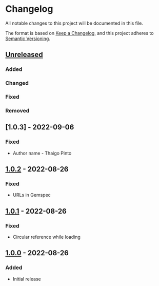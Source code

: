 # Changelog
All notable changes to this project will be documented in this file.

The format is based on [Keep a Changelog](https://keepachangelog.com/en/1.0.0/),
and this project adheres to [Semantic Versioning](https://semver.org/spec/v2.0.0.html).

## [Unreleased]
### Added

### Changed

### Fixed

### Removed

## [1.0.3] - 2022-09-06
### Fixed
- Author name - Thaigo Pinto

## [1.0.2] - 2022-08-26
### Fixed
- URLs in Gemspec

## [1.0.1] - 2022-08-26
### Fixed
- Circular reference while loading

## [1.0.0] - 2022-08-26
### Added
- Initial release

[Unreleased]: https://gitlab.com/oauth-xx/oauth-tty/-/compare/v1.0.2...main
[1.0.2]: https://gitlab.com/oauth-xx/oauth-tty/-/releases/tag/v1.0.2
[1.0.1]: https://gitlab.com/oauth-xx/oauth-tty/-/releases/tag/v1.0.1
[1.0.0]: https://gitlab.com/oauth-xx/oauth-tty/-/releases/tag/v1.0.0
